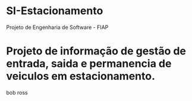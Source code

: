 # SI-Estacionamento
 Projeto de Engenharia de Software - FIAP

# Projeto de informação de gestão de entrada, saida e permanencia de veiculos em estacionamento.

bob ross
